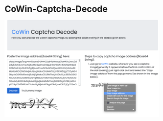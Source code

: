 # CoWin-Captcha-Decode

<img src="https://github.com/Kunalapk/CoWin-Captcha-Decode/blob/master/assets/images/demo.png">
